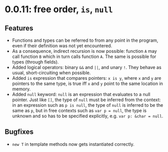 # 0.0.11: free order, `is`, `null`

## Features

- Functions and types can be referred to from any point in the program,
  even if their definition was not yet encountered.
- As a consequence, indirect recursion is now possible: function
  `A` may call function `B` which in turn calls function `A`. The
  same is possible for types (through fields).
- Added logical operators: binary `&&` and `||`, and unary `!`.
  They behave as usual, short-circuiting when possible.
- Added `is` expression that compares pointers: `x is y`, where `x` and `y`
  are pointers to the same type, is true iff `x` and `y` point to the same
  location in memory.
- Added `null` keyword: `null` is an expression that evaluates to a null
  pointer. Just like `[]`, the type of `null` must be inferred from the context:
  in an expression such as `p is null`, the type of `null` is inferred to be
  the same as `p`, but in free contexts such as `var p = null`, the type
  is unknown and so has to be specified explicitly, e.g. `var p: &char = null`.
  
## Bugfixes

- `new T` in template methods now gets instantiated correctly.
